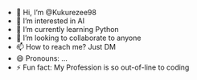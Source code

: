 - 👋 Hi, I’m @Kukurezee98
- 👀 I’m interested in AI
- 🌱 I’m currently learning Python
- 💞️ I’m looking to collaborate to anyone
- 📫 How to reach me? Just DM
- 😄 Pronouns: ...
- ⚡ Fun fact: My Profession is so out-of-line to coding 

<!---
Kukurezee98/Kukurezee98 is a ✨ special ✨ repository because its `README.md` (this file) appears on your GitHub profile.
You can click the Preview link to take a look at your changes.
--->
